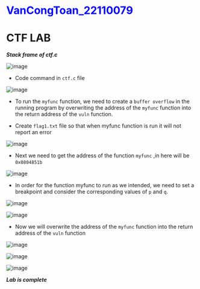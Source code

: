 <h1 style="color : blue">VanCongToan_22110079</h1>

# CTF LAB

**_Stack frame of ctf.c_**

![image](https://github.com/user-attachments/assets/9f8c7534-94bb-474d-99e0-f14bd051847f)

- Code command in `ctf.c` file

![image](https://github.com/user-attachments/assets/e5c14d08-6b3c-475f-8d93-5ec4a21c9d1d)

- To run the `myfunc` function, we need to create a `buffer overflow` in the running program by overwriting the address of the `myfunc` function into the return address of the `vuln` function.

- Create `flag1.txt` file so that when myfunc function is run it will not report an error

![image](https://github.com/user-attachments/assets/33c989cf-9378-40d5-a9b3-6b2772bfed62)

- Next we need to get the address of the function `myfunc` ,in here will be `0x0804851b`

![image](https://github.com/user-attachments/assets/94b3d745-8631-449b-b4cb-1d87c8bf6c86)

- In order for the function myfunc to run as we intended, we need to set a breakpoint and consider the corresponding values ​​of `p` and `q`.

![image](https://github.com/user-attachments/assets/b434c0ae-1466-41af-aebf-22116d7345f6)

![image](https://github.com/user-attachments/assets/57878467-e3ed-406d-87a7-9d1116d1845e)

- Now we will overwrite the address of the `myfunc` function into the return address of the `vuln` function

![image](https://github.com/user-attachments/assets/9c07c9c1-5612-4232-a8c8-eecab05e18e3)

![image](https://github.com/user-attachments/assets/976419c0-96d9-473d-9599-e1d9035b474c)

![image](https://github.com/user-attachments/assets/50c0c800-468f-481f-8a99-d2417544ffc6)

**_Lab is complete_**
